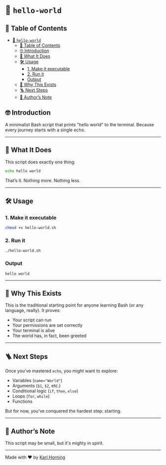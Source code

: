 # 👋 `hello-world`

## 📖 Table of Contents

- [👋 `hello-world`](#-hello-world)
  - [📖 Table of Contents](#-table-of-contents)
  - [🤓 Introduction](#-introduction)
  - [📌 What It Does](#-what-it-does)
  - [🛠️ Usage](#️-usage)
    - [1. Make it executable](#1-make-it-executable)
    - [2. Run it](#2-run-it)
    - [Output](#output)
  - [🧪 Why This Exists](#-why-this-exists)
  - [🪜 Next Steps](#-next-steps)
  - [🧡 Author’s Note](#-authors-note)

## 🤓 Introduction

A minimalist Bash script that prints "hello world" to the terminal.
Because every journey starts with a single echo.

---

## 📌 What It Does

This script does exactly one thing:

```bash
echo hello world
```

That’s it. Nothing more. Nothing less.

---

## 🛠️ Usage

### 1. Make it executable

```bash
chmod +x hello-world.sh
```

### 2. Run it

```bash
./hello-world.sh
```

### Output

```text
hello world
```

---

## 🧪 Why This Exists

This is the traditional starting point for anyone learning Bash (or any language, really).
It proves:

- Your script can run
- Your permissions are set correctly
- Your terminal is alive
- The world has, in fact, been greeted

---

## 🪜 Next Steps

Once you’ve mastered `echo`, you might want to explore:

- Variables (`name="World"`)
- Arguments (`$1`, `$2`, etc.)
- Conditional logic (`if`, `then`, `else`)
- Loops (`for`, `while`)
- Functions

But for now, you’ve conquered the hardest step: starting.

---

## 🧡 Author’s Note

This script may be small, but it's mighty in spirit.

---

Made with ❤️ by [Karl Horning](https://github.com/Karl-Horning)
